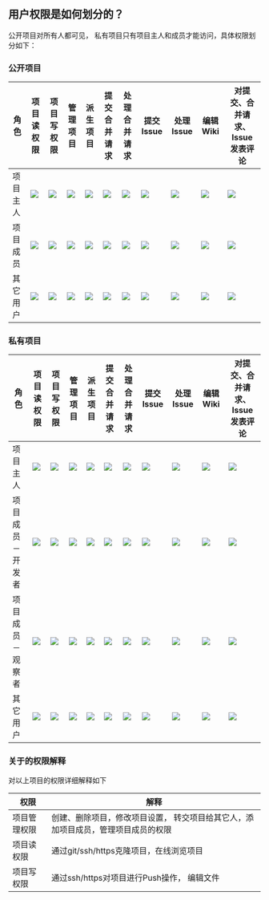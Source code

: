 ## 用户权限是如何划分的？

公开项目对所有人都可见， 私有项目只有项目主人和成员才能访问，具体权限划分如下：

### 公开项目


角色 | 项目读权限 | 项目写权限 | 管理项目 | 派生项目 |提交合并请求 | 处理合并请求 | 提交Issue | 处理Issue | 编辑Wiki | 对提交、合并请求、Issue发表评论
------------ | ------------- | ------------ | ------------ | ------------ | ------------ | ------------ | ------------ | ------------ | ------------ | ------------
项目主人|![](/images/ok.png)|![](/images/ok.png)|![](/images/ok.png)|![](/images/ok.png)|![](/images/ok.png)|![](/images/ok.png)|![](/images/ok.png)|![](/images/ok.png)|![](/images/ok.png)|![](/images/ok.png)|
项目成员|![](/images/ok.png)|![](/images/ok.png)|![](/images/cross.png)|![](/images/ok.png)|![](/images/ok.png)|![](/images/ok.png)|![](/images/ok.png)|![](/images/ok.png)|![](/images/ok.png)|![](/images/ok.png)|
其它用户 |![](/images/ok.png)|![](/images/cross.png)|![](/images/cross.png)|![](/images/ok.png)|![](/images/ok.png)|![](/images/cross.png)|![](/images/ok.png)|![](/images/cross.png)|![](/images/cross.png)|![](/images/ok.png)|

### 私有项目


角色 | 项目读权限 | 项目写权限 | 管理项目 | 派生项目 |提交合并请求 | 处理合并请求 | 提交Issue | 处理Issue | 编辑Wiki | 对提交、合并请求、Issue发表评论
------------ | ------------- | ------------ | ------------ | ------------ | ------------ | ------------ | ------------ | ------------ | ------------ | ------------
项目主人|![](/images/ok.png)|![](/images/ok.png)|![](/images/ok.png)|![](/images/ok.png)|![](/images/ok.png)|![](/images/ok.png)|![](/images/ok.png)|![](/images/ok.png)|![](/images/ok.png)|![](/images/ok.png)|
项目成员－开发者|![](/images/ok.png)|![](/images/ok.png)|![](/images/cross.png)|![](/images/ok.png)|![](/images/ok.png)|![](/images/ok.png)|![](/images/ok.png)|![](/images/ok.png)|![](/images/ok.png)|![](/images/ok.png)|
项目成员－观察者 |![](/images/ok.png)|![](/images/cross.png)|![](/images/cross.png)|![](/images/ok.png)|![](/images/ok.png)|![](/images/cross.png)|![](/images/ok.png)|![](/images/cross.png)|![](/images/cross.png)|![](/images/ok.png)|
其它用户 |![](/images/cross.png)|![](/images/cross.png)|![](/images/cross.png)|![](/images/cross.png)|![](/images/cross.png)|![](/images/cross.png)|![](/images/cross.png)|![](/images/cross.png)|![](/images/cross.png)|![](/images/cross.png)|


### 关于的权限解释

对以上项目的权限详细解释如下

权限 | 解释
------------ | ------------
项目管理权限 | 创建、删除项目，修改项目设置， 转交项目给其它人，添加项目成员，管理项目成员的权限
项目读权限 | 通过git/ssh/https克隆项目，在线浏览项目
项目写权限 | 通过ssh/https对项目进行Push操作， 编辑文件

